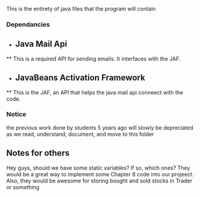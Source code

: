 This is the entirety of java files that the program will contain

### Dependancies
* ## Java Mail Api
** This is a required API for sending emails. It interfaces with the JAF.
* ## JavaBeans Activation Framework
** This is the JAF, an API that helps the java mail api conneect with the code.

### Notice

the previous work done by students 5 years ago will slowly be depreciated as we read, understand, document, and move to this folder

## Notes for others
  Hey guys, should we have some static variables? If so, which ones?
  They would be a great way to implement some Chapter 8 code into our projeect. Also, they would be awesome for storing bought and sold stocks in Trader or something
